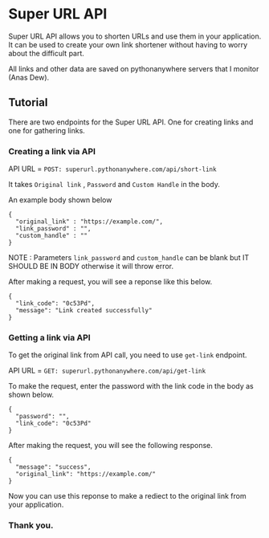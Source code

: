 # Super URL API
Super URL API allows you to shorten URLs and use them in your application. It can be used to create your own link shortener without having to worry about the difficult part.

All links and other data are saved on pythonanywhere servers that I monitor (Anas Dew).

## Tutorial
There are two endpoints for the Super URL API. One for creating links and one for gathering links.

### Creating a link via API
API URL = `POST: superurl.pythonanywhere.com/api/short-link`

It takes `Original link` , `Password` and `Custom Handle` in the body.

An example body shown below
```
{
  "original_link" : "https://example.com/",
  "link_password" : "",
  "custom_handle" : ""
}
```
NOTE : Parameters `link_password` and `custom_handle` can be blank but IT SHOULD BE IN BODY otherwise it will throw error.


After making a request, you will see a reponse like this below.

```
{
  "link_code": "0c53Pd",
  "message": "Link created successfully"
}
```

### Getting a link via API
To get the original link from API call, you need to use `get-link` endpoint.

API URL = `GET: superurl.pythonanywhere.com/api/get-link`

To make the request, enter the password with the link code in the body as shown below.

```
{
  "password": "",
  "link_code": "0c53Pd"
}
```

After making the request, you will see the following response.

```
{
  "message": "success",
  "original_link": "https://example.com/"
}
```
Now you can use this reponse to make a rediect to the original link from your application.

### Thank you.